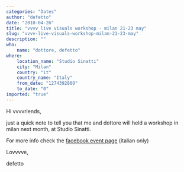 ```yaml
---
categories: "Dates"
author: "defetto"
date: "2010-04-26"
title: "vvvv live visuals workshop - milan 21-23 may"
slug: "vvvv-live-visuals-workshop-milan-21-23-may"
description: ""
who: 
    name: "dottore, defetto"
where: 
    location_name: "Studio Sinatti"
    city: "Milan"
    country: "it"
    country_name: "Italy"
    from_date: "1274392800"
    to_date: "0"
imported: "true"
---
```



Hi vvvvriends,

just a quick note to tell you that me and dottore will held a workshop in milan next month, at Studio Sinatti.

For more info check the [facebook event page](http://www.facebook.com/event.php?eid=120643261284131) (italian only)

Lovvvve,

defetto

